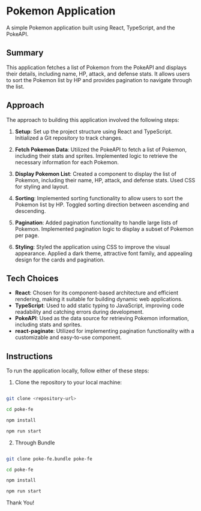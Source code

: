 # Pokemon Application

A simple Pokemon application built using React, TypeScript, and the PokeAPI.

## Summary

This application fetches a list of Pokemon from the PokeAPI and displays their details, including name, HP, attack, and defense stats. It allows users to sort the Pokemon list by HP and provides pagination to navigate through the list.

## Approach

The approach to building this application involved the following steps:

1. **Setup**: Set up the project structure using React and TypeScript. Initialized a Git repository to track changes.

2. **Fetch Pokemon Data**: Utilized the PokeAPI to fetch a list of Pokemon, including their stats and sprites. Implemented logic to retrieve the necessary information for each Pokemon.

3. **Display Pokemon List**: Created a component to display the list of Pokemon, including their name, HP, attack, and defense stats. Used CSS for styling and layout.

4. **Sorting**: Implemented sorting functionality to allow users to sort the Pokemon list by HP. Toggled sorting direction between ascending and descending.

5. **Pagination**: Added pagination functionality to handle large lists of Pokemon. Implemented pagination logic to display a subset of Pokemon per page.

6. **Styling**: Styled the application using CSS to improve the visual appearance. Applied a dark theme, attractive font family, and appealing design for the cards and pagination.

## Tech Choices

- **React**: Chosen for its component-based architecture and efficient rendering, making it suitable for building dynamic web applications.
- **TypeScript**: Used to add static typing to JavaScript, improving code readability and catching errors during development.
- **PokeAPI**: Used as the data source for retrieving Pokemon information, including stats and sprites.
- **react-paginate**: Utilized for implementing pagination functionality with a customizable and easy-to-use component.

## Instructions

To run the application locally, follow either of these steps:

1. Clone the repository to your local machine:

```bash

git clone <repository-url>

cd poke-fe

npm install

npm run start

```

2. Through Bundle

```bash

git clone poke-fe.bundle poke-fe

cd poke-fe

npm install

npm run start

```

Thank You!

